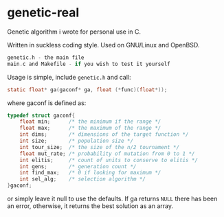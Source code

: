 # genetic-real

Genetic algorithm i wrote for personal use in C.

Written in suckless coding style.
Used on GNU/Linux and OpenBSD.

```c
genetic.h - the main file
main.c and Makefile - if you wish to test it yourself
```

Usage is simple, include `genetic.h` and call:
```c
static float* ga(gaconf* ga, float (*func)(float*));
```
where gaconf is defined as:
```c
typedef struct gaconf{
    float min;      /* the minimum if the range */
    float max;      /* the maximum of the range */
    int dims;       /* dimensions of the target function */
    int size;       /* population size */
    int tour_size;  /* the size of the n/2 tournament */
    float mut_rate; /* probability of mutation from 0 to 1 */
    int elitis;     /* count of units to conserve to elitis */
    int gens;       /* generation count */
    int find_max;   /* 0 if looking for maximum */
    int sel_alg;    /* selection algorithm */
}gaconf;
```
or simply leave it null to use the defaults.
If ga returns `NULL` there has been an error, otherwise, it returns the best solution as an array.

